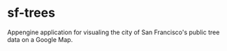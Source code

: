 # sf-trees

Appengine application for visualing the city of San Francisco's public tree data on a Google Map.
